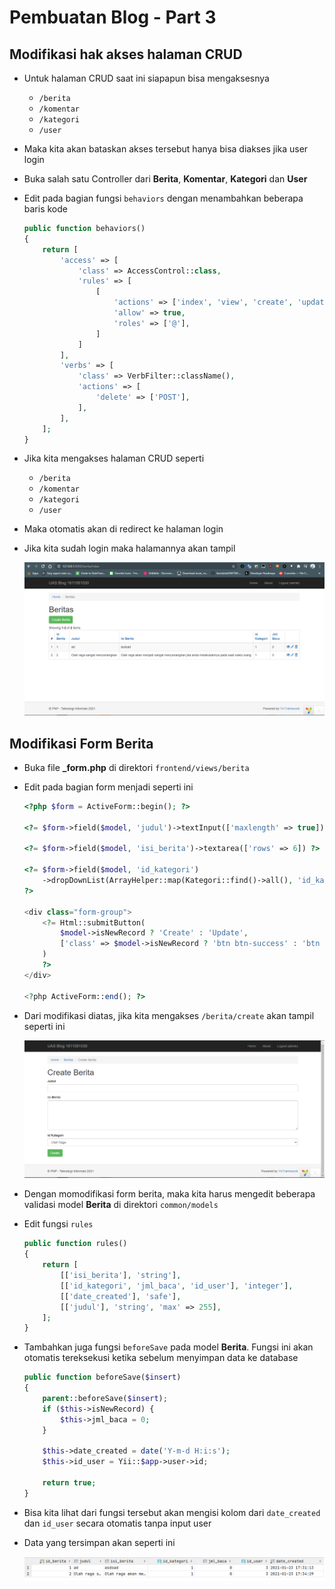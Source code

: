 # Pembuatan Blog - Part 3

## Modifikasi hak akses halaman CRUD

-   Untuk halaman CRUD saat ini siapapun bisa mengaksesnya
    -   `/berita`
    -   `/komentar`
    -   `/kategori`
    -   `/user`
-   Maka kita akan bataskan akses tersebut hanya bisa diakses jika user login
-   Buka salah satu Controller dari **Berita**, **Komentar**, **Kategori** dan **User**
-   Edit pada bagian fungsi `behaviors` dengan menambahkan beberapa baris kode
    ```php
    public function behaviors()
    {
        return [
            'access' => [
                'class' => AccessControl::class,
                'rules' => [
                    [
                        'actions' => ['index', 'view', 'create', 'update', 'delete'],
                        'allow' => true,
                        'roles' => ['@'],
                    ]
                ]
            ],
            'verbs' => [
                'class' => VerbFilter::className(),
                'actions' => [
                    'delete' => ['POST'],
                ],
            ],
        ];
    }
    ```
-   Jika kita mengakses halaman CRUD seperti
    -   `/berita`
    -   `/komentar`
    -   `/kategori`
    -   `/user`
-   Maka otomatis akan di redirect ke halaman login
-   Jika kita sudah login maka halamannya akan tampil

    ![berita crud](img/10.PNG)

## Modifikasi Form Berita

-   Buka file **\_form.php** di direktori `frontend/views/berita`
-   Edit pada bagian form menjadi seperti ini

    ```php
    <?php $form = ActiveForm::begin(); ?>

    <?= $form->field($model, 'judul')->textInput(['maxlength' => true]) ?>

    <?= $form->field($model, 'isi_berita')->textarea(['rows' => 6]) ?>

    <?= $form->field($model, 'id_kategori')
        ->dropDownList(ArrayHelper::map(Kategori::find()->all(), 'id_kategori', 'kategori'))
    ?>

    <div class="form-group">
        <?= Html::submitButton(
            $model->isNewRecord ? 'Create' : 'Update',
            ['class' => $model->isNewRecord ? 'btn btn-success' : 'btn btn-primary']
        )
        ?>
    </div>

    <?php ActiveForm::end(); ?>
    ```

-   Dari modifikasi diatas, jika kita mengakses `/berita/create` akan tampil seperti ini

    ![form berita](img/11.PNG)

-   Dengan momodifikasi form berita, maka kita harus mengedit beberapa validasi model **Berita** di direktori `common/models`
-   Edit fungsi `rules`
    ```php
    public function rules()
    {
        return [
            [['isi_berita'], 'string'],
            [['id_kategori', 'jml_baca', 'id_user'], 'integer'],
            [['date_created'], 'safe'],
            [['judul'], 'string', 'max' => 255],
        ];
    }
    ```
-   Tambahkan juga fungsi `beforeSave` pada model **Berita**. Fungsi ini akan otomatis tereksekusi ketika sebelum menyimpan data ke database

    ```php
    public function beforeSave($insert)
    {
        parent::beforeSave($insert);
        if ($this->isNewRecord) {
            $this->jml_baca = 0;
        }

        $this->date_created = date('Y-m-d H:i:s');
        $this->id_user = Yii::$app->user->id;

        return true;
    }
    ```

-   Bisa kita lihat dari fungsi tersebut akan mengisi kolom dari `date_created` dan `id_user` secara otomatis tanpa input user
-   Data yang tersimpan akan seperti ini

    ![berita database](img/14.PNG)
